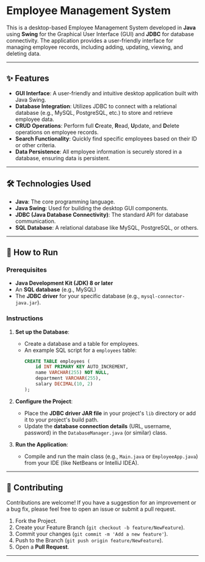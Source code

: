 # Employee Management System

This is a desktop-based Employee Management System developed in **Java** using **Swing** for the Graphical User Interface (GUI) and **JDBC** for database connectivity. The application provides a user-friendly interface for managing employee records, including adding, updating, viewing, and deleting data.

---

## ✨ Features

- **GUI Interface**: A user-friendly and intuitive desktop application built with Java Swing.
- **Database Integration**: Utilizes JDBC to connect with a relational database (e.g., MySQL, PostgreSQL, etc.) to store and retrieve employee data.
- **CRUD Operations**: Perform full **C**reate, **R**ead, **U**pdate, and **D**elete operations on employee records.
- **Search Functionality**: Quickly find specific employees based on their ID or other criteria.
- **Data Persistence**: All employee information is securely stored in a database, ensuring data is persistent.

---

## 🛠️ Technologies Used

- **Java**: The core programming language.
- **Java Swing**: Used for building the desktop GUI components.
- **JDBC (Java Database Connectivity)**: The standard API for database communication.
- **SQL Database**: A relational database like MySQL, PostgreSQL, or others.

---

## 🚀 How to Run

### Prerequisites

- **Java Development Kit (JDK) 8 or later**
- An **SQL database** (e.g., MySQL)
- The **JDBC driver** for your specific database (e.g., `mysql-connector-java.jar`).

### Instructions

1.  **Set up the Database**:
    - Create a database and a table for employees.
    - An example SQL script for a `employees` table:
      ```sql
      CREATE TABLE employees (
          id INT PRIMARY KEY AUTO_INCREMENT,
          name VARCHAR(255) NOT NULL,
          department VARCHAR(255),
          salary DECIMAL(10, 2)
      );
      ```

2.  **Configure the Project**:
    - Place the **JDBC driver JAR file** in your project's `lib` directory or add it to your project's build path.
    - Update the **database connection details** (URL, username, password) in the `DatabaseManager.java` (or similar) class.

3.  **Run the Application**:
    - Compile and run the main class (e.g., `Main.java` or `EmployeeApp.java`) from your IDE (like NetBeans or IntelliJ IDEA).

---

## 🤝 Contributing

Contributions are welcome! If you have a suggestion for an improvement or a bug fix, please feel free to open an issue or submit a pull request.

1.  Fork the Project.
2.  Create your Feature Branch (`git checkout -b feature/NewFeature`).
3.  Commit your changes (`git commit -m 'Add a new feature'`).
4.  Push to the Branch (`git push origin feature/NewFeature`).
5.  Open a **Pull Request**.

---
